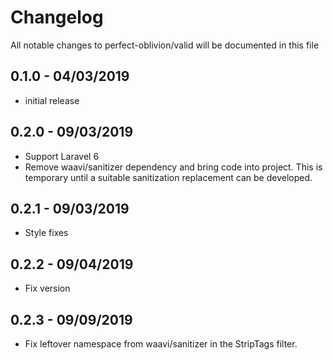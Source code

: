 # Changelog

All notable changes to perfect-oblivion/valid will be documented in this file

## 0.1.0 - 04/03/2019

-   initial release

## 0.2.0 - 09/03/2019

-   Support Laravel 6
-   Remove waavi/sanitizer dependency and bring code into project. This is temporary until a suitable sanitization replacement can be developed.

## 0.2.1 - 09/03/2019

-   Style fixes

## 0.2.2 - 09/04/2019

-   Fix version

## 0.2.3 - 09/09/2019

-   Fix leftover namespace from waavi/sanitizer in the StripTags filter.
